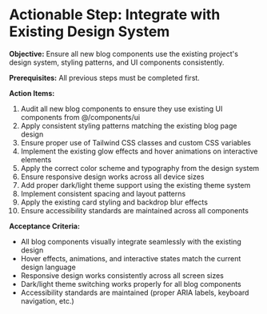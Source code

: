 # Actionable Step: Integrate with Existing Design System

**Objective:** Ensure all new blog components use the existing project's design system, styling patterns, and UI components consistently.

**Prerequisites:** All previous steps must be completed first.

**Action Items:**
1. Audit all new blog components to ensure they use existing UI components from @/components/ui
2. Apply consistent styling patterns matching the existing blog page design
3. Ensure proper use of Tailwind CSS classes and custom CSS variables
4. Implement the existing glow effects and hover animations on interactive elements
5. Apply the correct color scheme and typography from the design system
6. Ensure responsive design works across all device sizes
7. Add proper dark/light theme support using the existing theme system
8. Implement consistent spacing and layout patterns
9. Apply the existing card styling and backdrop blur effects
10. Ensure accessibility standards are maintained across all components

**Acceptance Criteria:**
- All blog components visually integrate seamlessly with the existing design
- Hover effects, animations, and interactive states match the current design language
- Responsive design works consistently across all screen sizes
- Dark/light theme switching works properly for all blog components
- Accessibility standards are maintained (proper ARIA labels, keyboard navigation, etc.)
